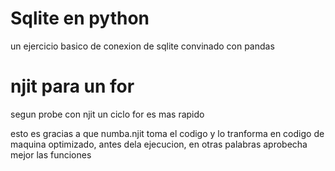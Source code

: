 # Sqlite en python

un ejercicio basico de conexion de sqlite convinado con pandas

# njit para un for

segun probe con njit un ciclo for es mas rapido

esto es gracias a que numba.njit toma el codigo y lo tranforma en codigo de maquina optimizado, antes dela ejecucion, en otras palabras aprobecha mejor las funciones